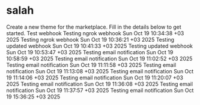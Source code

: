 # salah
Create a new theme for the marketplace. Fill in the details below to get started.
Test webhook
Testing ngrok webhook Sun Oct 19 10:34:38 +03 2025
Testing ngrok webhook Sun Oct 19 10:36:21 +03 2025
Testing updated webhook Sun Oct 19 10:41:33 +03 2025
Testing updated webhook Sun Oct 19 10:53:47 +03 2025
Testing email notification Sun Oct 19 10:58:59 +03 2025
Testing email notification Sun Oct 19 11:02:52 +03 2025
Testing email notification Sun Oct 19 11:11:58 +03 2025
Testing email notification Sun Oct 19 11:13:08 +03 2025
Testing email notification Sun Oct 19 11:14:06 +03 2025
Testing email notification Sun Oct 19 11:20:07 +03 2025
Testing email notification Sun Oct 19 11:36:08 +03 2025
Testing email notification Sun Oct 19 11:37:57 +03 2025
Testing email notification Sun Oct 19 15:36:25 +03 2025
